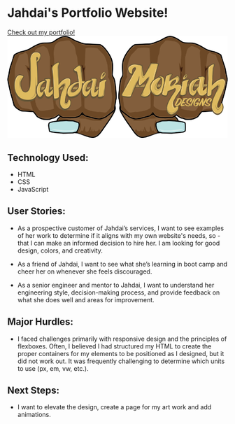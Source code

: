 # Jahdai's Portfolio Website!
[Check out my portfolio!](https://jahdaik.github.io/portfolio/)
![Jahdai Logo](https://github.com/JahdaiK/portfolio/blob/main/portfolio%20images/JahMoriahLogo.png)

## Technology Used:
- HTML
- CSS
- JavaScript


## User Stories:
- As a prospective customer of Jahdai’s services, I want to see examples of her work to determine if it aligns with my own website's needs, so - that I can make an informed decision to hire her. I am looking for good design, colors, and creativity.

- As a friend of Jahdai, I want to see what she’s learning in boot camp and cheer her on whenever she feels discouraged.

- As a senior engineer and mentor to Jahdai, I want to understand her engineering style, decision-making process, and provide feedback on what she does well and areas for improvement.

## Major Hurdles:
- I faced challenges primarily with responsive design and the principles of flexboxes. Often, I believed I had structured my HTML to create the proper containers for my elements to be positioned as I designed, but it did not work out. It was frequently challenging to determine which units to use (px, em, vw, etc.).

## Next Steps:
- I want to elevate the design, create a page for my art work and add animations.
